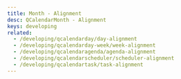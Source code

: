 ```yaml
---
title: Month - Alignment
desc: QCalendarMonth - Alignment
keys: developing
related:
  - /developing/qcalendarday/day-alignment
  - /developing/qcalendarday-week/week-alignment
  - /developing/qcalendaragenda/agenda-alignment
  - /developing/qcalendarscheduler/scheduler-alignment
  - /developing/qcalendartask/task-alignment
---
```


<example-viewer
  title="Alignment"
  file="MonthAlignment"
  codepen-title="QCalendarMonth"
/>
